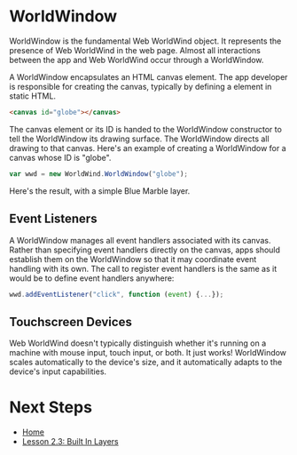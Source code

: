 <style>
    iframe {
        width: 100 vw;
        height: 700px;
    }    
</style>
# WorldWindow

WorldWindow is the fundamental Web WorldWind object. It represents the presence of Web WorldWind in the web page. Almost all interactions between the app and Web WorldWind occur through a WorldWindow.

A WorldWindow encapsulates an HTML canvas element. The app developer is responsible for creating the canvas, typically by defining a <canvas> element in static HTML. 

```html
<canvas id="globe"></canvas>
```

The canvas element or its ID is handed to the WorldWindow constructor to tell the WorldWindow its drawing surface. The WorldWindow directs all drawing to that canvas. Here's an example of creating a WorldWindow for a canvas whose ID is "globe".

```javascript
var wwd = new WorldWind.WorldWindow("globe");
```

Here's the result, with a simple Blue Marble layer.  

<script async src="//jsfiddle.net/nasazach/hjatdgbz/3/embed/"></script>

## Event Listeners

A WorldWindow manages all event handlers associated with its canvas. Rather than specifying event handlers directly on the canvas, apps should establish them on the WorldWindow so that it may coordinate event handling with its own. The call to register event handlers is the same as it would be to define event handlers anywhere:

```javascript
wwd.addEventListener("click", function (event) {...});
```

## Touchscreen Devices

Web WorldWind doesn't typically distinguish whether it's running on a machine with mouse input, touch input, or both. It just works! WorldWindow scales automatically to the device's size, and it automatically adapts to the device's input capabilities.

# Next Steps
    
* [Home](../../)
* [Lesson 2.3: Built In Layers](./built-in-layers.html)
